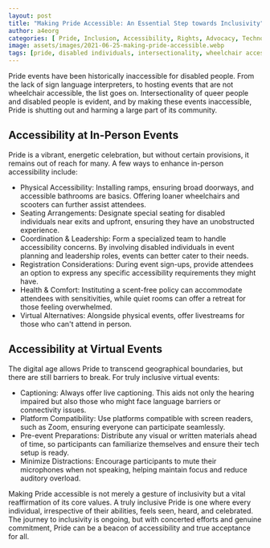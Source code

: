 ```yaml
---
layout: post
title: "Making Pride Accessible: An Essential Step towards Inclusivity"
author: a4eorg
categories: [ Pride, Inclusion, Accessibility, Rights, Advocacy, Technology ]
image: assets/images/2021-06-25-making-pride-accessible.webp
tags: [pride, disabled individuals, intersectionality, wheelchair accessibility, sign language, virtual events, captioning, screen readers, livestreams, inclusivity]
---
```

Pride events have been historically inaccessible for disabled people. From the lack of sign language interpreters, to hosting events that are not wheelchair accessible, the list goes on. Intersectionality of queer people and disabled people is evident, and by making these events inaccessible, Pride is shutting out and harming a large part of its community.

## Accessibility at In-Person Events
Pride is a vibrant, energetic celebration, but without certain provisions, it remains out of reach for many. A few ways to enhance in-person accessibility include:
- Physical Accessibility: Installing ramps, ensuring broad doorways, and accessible bathrooms are basics. Offering loaner wheelchairs and scooters can further assist attendees.
- Seating Arrangements: Designate special seating for disabled individuals near exits and upfront, ensuring they have an unobstructed experience.
- Coordination & Leadership: Form a specialized team to handle accessibility concerns. By involving disabled individuals in event planning and leadership roles, events can better cater to their needs.
- Registration Considerations: During event sign-ups, provide attendees an option to express any specific accessibility requirements they might have.
- Health & Comfort: Instituting a scent-free policy can accommodate attendees with sensitivities, while quiet rooms can offer a retreat for those feeling overwhelmed.
- Virtual Alternatives: Alongside physical events, offer livestreams for those who can't attend in person.

## Accessibility at Virtual Events
The digital age allows Pride to transcend geographical boundaries, but there are still barriers to break. For truly inclusive virtual events:
- Captioning: Always offer live captioning. This aids not only the hearing impaired but also those who might face language barriers or connectivity issues.
- Platform Compatibility: Use platforms compatible with screen readers, such as Zoom, ensuring everyone can participate seamlessly.
- Pre-event Preparations: Distribute any visual or written materials ahead of time, so participants can familiarize themselves and ensure their tech setup is ready.
- Minimize Distractions: Encourage participants to mute their microphones when not speaking, helping maintain focus and reduce auditory overload.

Making Pride accessible is not merely a gesture of inclusivity but a vital reaffirmation of its core values. A truly inclusive Pride is one where every individual, irrespective of their abilities, feels seen, heard, and celebrated. The journey to inclusivity is ongoing, but with concerted efforts and genuine commitment, Pride can be a beacon of accessibility and true acceptance for all.